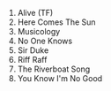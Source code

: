 1. Alive (TF) 
2. Here Comes The Sun
3. Musicology
4. No One Knows
5. Sir Duke
6. Riff Raff
7. The Riverboat Song
8. You Know I'm No Good

